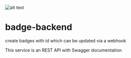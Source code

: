 ![alt text](https://badge.julina.ch/1f2afea1)

# badge-backend
create badges with id which can be updated via a webhook

This service is an REST API with Swagger documentation
